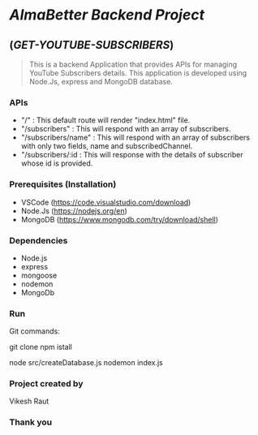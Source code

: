 # *AlmaBetter Backend Project*

## (*GET-YOUTUBE-SUBSCRIBERS*)

> This is a backend Application that provides APIs for managing YouTube Subscribers details. This application is developed using Node.Js, express and MongoDB database. 


### APIs

- "/" : This default route will render "index.html" file.
- "/subscribers" : This will respond with an array of subscribers.
- "/subscribers/name" : This will respond with an array of subscribers with only two fields, name and subscribedChannel.
- "/subscribers/:id : This will response with the details of subscriber whose id is provided.


### Prerequisites (Installation)
- VSCode  (https://code.visualstudio.com/download)
- Node.Js (https://nodejs.org/en)
- MongoDB (https://www.mongodb.com/try/download/shell)

### Dependencies
- Node.js
- express
- mongoose
- nodemon
- MongoDb

### Run
Git commands: 

git clone 
npm istall

node src/createDatabase.js
nodemon index.js

### Project created by
Vikesh Raut

### Thank you
